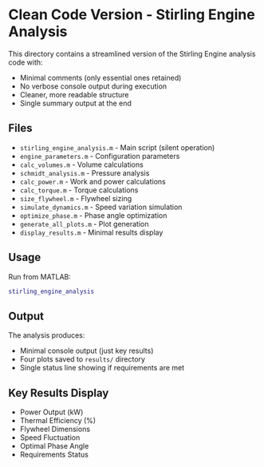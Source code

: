 # Clean Code Version - Stirling Engine Analysis

This directory contains a streamlined version of the Stirling Engine analysis code with:
- Minimal comments (only essential ones retained)
- No verbose console output during execution
- Cleaner, more readable structure
- Single summary output at the end

## Files

- `stirling_engine_analysis.m` - Main script (silent operation)
- `engine_parameters.m` - Configuration parameters
- `calc_volumes.m` - Volume calculations
- `schmidt_analysis.m` - Pressure analysis
- `calc_power.m` - Work and power calculations
- `calc_torque.m` - Torque calculations
- `size_flywheel.m` - Flywheel sizing
- `simulate_dynamics.m` - Speed variation simulation
- `optimize_phase.m` - Phase angle optimization
- `generate_all_plots.m` - Plot generation
- `display_results.m` - Minimal results display

## Usage

Run from MATLAB:
```matlab
stirling_engine_analysis
```

## Output

The analysis produces:
- Minimal console output (just key results)
- Four plots saved to `results/` directory
- Single status line showing if requirements are met

## Key Results Display

- Power Output (kW)
- Thermal Efficiency (%)
- Flywheel Dimensions
- Speed Fluctuation
- Optimal Phase Angle
- Requirements Status